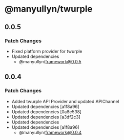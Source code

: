 # @manyullyn/twurple

## 0.0.5

### Patch Changes

- Fixed platform provider for twurple
- Updated dependencies
  - @manyullyn/framework@0.0.5

## 0.0.4

### Patch Changes

- Added twurple API Provider and updated APIChannel
- Updated dependencies [a1f8a96]
- Updated dependencies [0a8e538]
- Updated dependencies [a3df2c3]
- Updated dependencies
- Updated dependencies [a1f8a96]
  - @manyullyn/framework@0.0.4

